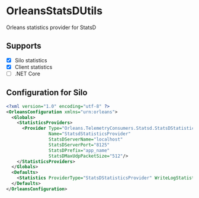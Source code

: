 # OrleansStatsDUtils

Orleans statistics provider for StatsD

## Supports
- [x] Silo statistics
- [x] Client statistics
- [ ] .NET Core

## Configuration for Silo
```xml
<?xml version="1.0" encoding="utf-8" ?>
<OrleansConfiguration xmlns="urn:orleans">
  <Globals>
    <StatisticsProviders>
      <Provider Type="Orleans.TelemetryConsumers.Statsd.StatsDStatisticsProvider"
                Name="StatsdStatisticsProvider"
                StatsDServerName="localhost"
                StatsDServerPort="8125"
                StatsDPrefix="app_name"
                StatsDMaxUdpPacketSize="512"/>
    </StatisticsProviders>
  </Globals>
  <Defaults>
    <Statistics ProviderType="StatsDStatisticsProvider" WriteLogStatisticsToTable="true"/>
  </Defaults>
</OrleansConfiguration>
```
